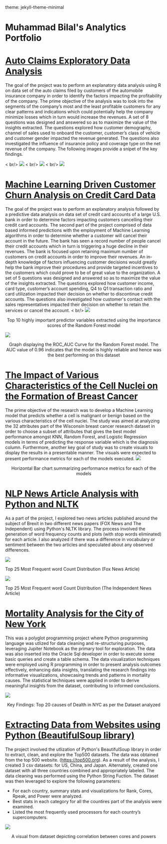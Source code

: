 theme: jekyll-theme-minimal
# Muhammad Bilal's Analytics Portfolio


# [Auto Claims Exploratory Data Analysis](https://github.com/mbilal3/Muhammads_portfolio/tree/main/Auto_Claim_Analysis)

The goal of the project was to perform an explanatory data analysis using R on data set of the auto claims filed by customers of the automobile insurance company in order to identify the factors impacting the profitability of the company. The prime objective of the analysis was to look into the segments of the company’s most and the least profitable customers for any clear patterns and indications which could potentially help the company minimize losses which in turn would increase the revenues. A set of 8 questions was designed and answered so as to maximize the value of the insights extracted. The questions explored how customer demography, channel of sales used to onboard the customer, customer’s class of vehicle and customer gender impacted the revenue generated. The questions also investigated the influence of insurance policy and coverage type on the net revenue of the company. The following images provide a snipet of the key findings. 

< br/> 
![](/Auto_Claim_Analysis/1.1.png)
< br/> 
![](/Auto_Claim_Analysis/1.2.png)
< br/> 
![](/Auto_Claim_Analysis/1.3.png)

# [Machine Learning Driven Customer Churn Analysis on Credit Card Data](https://github.com/mbilal3/Muhammads_portfolio/tree/main/Machine_Learning_Driven_Customer_Churn_Analysis)
The goal of the project was to perform an explanatory analysis followed by a predictive data analysis on data set of credit card accounts of a large U.S. bank in order to determine factors impacting customers cancelling their credit card accounts. The second part of the project comprised of data based informed predictions with the employment of Machine Learning algorithms in order to determine whether a customer will cancel their account in the future. The bank has seen a record number of people cancel their credit accounts which in turn is triggering a huge decline in their revenues. The bank is focused upon retaining maximum number of customers on credit accounts in order to improve their revenues. An in-depth knowledge of factors influencing customer decisions would greatly help the bank improve their procedures and provide targeted incentives to the customers which could prove to be of great value to the organization. A set of 5 questions was designed and answered so as to maximize the value of the insights extracted. The questions explored how customer income, card type, customer’s account spending, Q4 to Q1 transaction ratio and card utilization impacted their decision on whether to discontinue credit accounts. The questions also investigated how customer's contact with the sales representatives impacted their decision on whether to retain the services or cancel the account.
< br/> 
![](Machine_Learning_Driven_Customer_Churn_Analysis/Rand_forest1.png)
<p align="center">Top 10 highly important predictor variables extracted using the importance scores of the Random Forest model </p>

![](Machine_Learning_Driven_Customer_Churn_Analysis/rand_forest2.png)
<p align="center">Graph displaying the ROC_AUC Curve for the Random Forest model. The AUC value of 0.96 indicates that the model is highly reliable and hence was the best performing on this dataset </p>

# [The Impact of Various Characteristics of the Cell Nuclei on the Formation of Breast Cancer](https://github.com/mbilal3/Muhammads_portfolio/blob/main/Health_Analytics_Project/Project_Documentation.md)

The prime objective of the research was to develop a Machine Learning model that predicts whether a cell is malignant or benign based on the various characteristics of the cell nuclei. The study was aimed at analyzing the 32 attributes part of the Wisconsin breast cancer research dataset in order to choose a subset of attributes that gives the best model performance amongst KNN, Random Forest, and Logistic Regression models in terms of predicting the response variable which is the diagnosis column. Furthermore, another key goal of study was to create visuals to display the results in a presentable manner. The visuals were expected to present performance metrics for each of the models executed. 
![](Health_Analytics_Project/performance_comparisions.png)
<p align="center">Horizontal Bar chart summarizing performance metrics for each of the models </p>

# [NLP News Article Analysis with Python and NLTK](https://github.com/mbilal3/Muhammads_portfolio/tree/main/NLP_Python_NLTK_Project)

As a part of the project, I explored two news articles published around the subject of Brexit in two different news papers (FOX News and The Independent) using Python's NLTK library. The process involved the generation of word frequency counts and plots (with stop words eliminated) for each article. I also analyzed if there was a difference in vocabulary or sentiment between the two articles and speculated about any observed differences.

 

  
 ![](NLP_Python_NLTK_Project/Freq_dist_foxnews.png) 
 

Top 25 Most Frequent word Count Distribution (Fox News Article) 



 ![](NLP_Python_NLTK_Project/freq_dist_theindependent.png) 
 
 Top 25 Most Frequent word Count Distribution (The Independent News Article) 

# [Mortality Analysis for the City of New York](https://github.com/mbilal3/Muhammads_portfolio/blob/main/NY_Leading_Cause_of_Deaths_Analysis/Project%20Documentation.pdf)
This was a polyglot programming project where Python programming language was utlized for data cleaning and re-structuring purposes, leveraging Jupiter Notebook as the primary tool for exploration. The data was also inserted into the Oracle Sql developer in order to execute some basic queries and create a table schema. The data visualization techniques were employed using R programming in order to present analysis outcomes effectively, enhancing data insights, translating the research findings into informative visualizations, showcasing trends and patterns in mortality causes. The statistical techniques were applied in order to derive meaningful insights from the dataset, contributing to informed conclusions.

![](NY_Leading_Cause_of_Deaths_Analysis/20_causes_of_death.jpeg)

<p align="center">Key Findings: Top 20 causes of Dealth in NYC as per the Dataset analyzed </p>

# [Extracting Data from Websites using Python (BeautifulSoup library)](https://github.com/mbilal3/Muhammads_portfolio/tree/main/Screen_Scraping_Extract_Data_from_Websites)
The project involved the utlization of Python's BeautifulSoup library in order to extract, clean, and explore the Top500 datasets. The data was obtained from the top 500 website. (https://top500.org).
As a result of the analysis, I created 3 csv datasets: for US, China, and Japan. Alternately, created one dataset with all three countries combined and appropriately labeled. The data cleaning was performed using the Python String Fuction. The dataset was then leveraged to explore the following parameters: 

- For each country, summary stats and visualizations for Rank, Cores, Rpeak, and Power were analyzed.
- Best stats in each category for all the countires part of the analysis were examined. 
- Listed the most frequently used processors for each country’s supercomputers.

![](Screen_Scraping_Extract_Data_from_Websites/cores_and_powers.png)
<p align="center">A visual from dataset depicting correlation between cores and powers </p>


